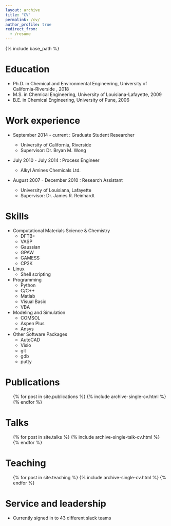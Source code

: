 ```yaml
---
layout: archive
title: "CV"
permalink: /cv/
author_profile: true
redirect_from:
  - /resume
---
```


{% include base_path %}

Education
======
* Ph.D. in Chemical and Environmental Engineering, University of California-Riverside , 2018
* M.S. in Chemical Engineering, University of Louisiana-Lafayette, 2009
* B.E. in Chemical Engineering, University of Pune, 2006

Work experience
======
* September 2014 - current : Graduate Student Researcher 
  * University of California, Riverside
  * Supervisor: Dr. Bryan M. Wong

* July 2010 - July 2014 : Process Engineer
  * Alkyl Amines Chemicals Ltd.

* August 2007 - December 2010 : Research Assistant
  * University of Louisiana, Lafayette
  * Supervisor: Dr. James R. Reinhardt
  
Skills
======
* Computational Materials Science & Chemistry
  * DFTB+
  * VASP
  * Gaussian
  * GPAW
  * GAMESS
  * CP2K
* Linux
  * Shell scripting
* Programming
  * Python
  * C/C++
  * Matlab
  * Visual Basic
  * VBA
* Modeling and Simulation
  * COMSOL
  * Aspen Plus
  * Ansys
* Other Software Packages
  * AutoCAD
  * Visio
  * git
  * gdb
  * putty
  
Publications
======
  <ul>{% for post in site.publications %}
    {% include archive-single-cv.html %}
  {% endfor %}</ul>
  
Talks
======
  <ul>{% for post in site.talks %}
    {% include archive-single-talk-cv.html %}
  {% endfor %}</ul>
  
Teaching
======
  <ul>{% for post in site.teaching %}
    {% include archive-single-cv.html %}
  {% endfor %}</ul>
  
Service and leadership
======
* Currently signed in to 43 different slack teams
